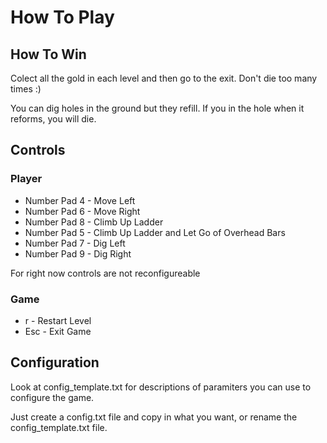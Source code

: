 # How To Play

## How To Win

Colect all the gold in each level and then go to the exit. Don't die too many times :)

You can dig holes in the ground but they refill. If you in the hole when it reforms, you will die.


## Controls

### Player

* Number Pad 4 - Move Left
* Number Pad 6 - Move Right
* Number Pad 8 - Climb Up Ladder
* Number Pad 5 - Climb Up Ladder and Let Go of Overhead Bars
* Number Pad 7 - Dig Left
* Number Pad 9 - Dig Right

For right now controls are not reconfigureable

### Game

* r   - Restart Level
* Esc - Exit Game

## Configuration

Look at config_template.txt for descriptions of paramiters you can use
to configure the game.

Just create a config.txt file and copy in what you want, or rename the
config_template.txt file.

